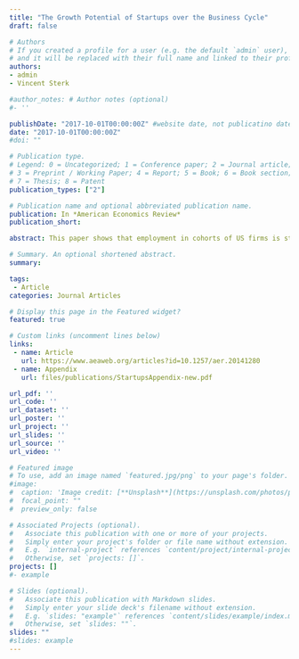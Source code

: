 ```yaml
---
title: "The Growth Potential of Startups over the Business Cycle"
draft: false

# Authors
# If you created a profile for a user (e.g. the default `admin` user), write the username (folder name) here
# and it will be replaced with their full name and linked to their profile.
authors:
- admin
- Vincent Sterk

#author_notes: # Author notes (optional)
#- ''

publishDate: "2017-10-01T00:00:00Z" #website date, not publicatino date
date: "2017-10-01T00:00:00Z"
#doi: ""

# Publication type.
# Legend: 0 = Uncategorized; 1 = Conference paper; 2 = Journal article;
# 3 = Preprint / Working Paper; 4 = Report; 5 = Book; 6 = Book section;
# 7 = Thesis; 8 = Patent
publication_types: ["2"]

# Publication name and optional abbreviated publication name.
publication: In *American Economics Review*
publication_short:

abstract: This paper shows that employment in cohorts of US firms is strongly influenced by aggregate conditions at the time of their entry. Employment fluctuations of startups are procyclical, they persist into later years, and cohort-level employment variations are largely driven by differences in firm size, rather than the number of firms. An estimated general equilibrium firm dynamics model reveals that aggregate conditions at birth, rather than post-entry choices, drive the majority of cohort-level employment variation by affecting the share of startups with high growth potential. In the aggregate, changes in startup conditions result in large, slow-moving fluctuations in employment.

# Summary. An optional shortened abstract.
summary:

tags:
 - Article
categories: Journal Articles

# Display this page in the Featured widget?
featured: true

# Custom links (uncomment lines below)
links:
 - name: Article
   url: https://www.aeaweb.org/articles?id=10.1257/aer.20141280
 - name: Appendix
   url: files/publications/StartupsAppendix-new.pdf

url_pdf: ''
url_code: ''
url_dataset: ''
url_poster: ''
url_project: ''
url_slides: ''
url_source: ''
url_video: ''

# Featured image
# To use, add an image named `featured.jpg/png` to your page's folder.
#image:
#  caption: 'Image credit: [**Unsplash**](https://unsplash.com/photos/pLCdAaMFLTE)'
#  focal_point: ""
#  preview_only: false

# Associated Projects (optional).
#   Associate this publication with one or more of your projects.
#   Simply enter your project's folder or file name without extension.
#   E.g. `internal-project` references `content/project/internal-project/index.md`.
#   Otherwise, set `projects: []`.
projects: []
#- example

# Slides (optional).
#   Associate this publication with Markdown slides.
#   Simply enter your slide deck's filename without extension.
#   E.g. `slides: "example"` references `content/slides/example/index.md`.
#   Otherwise, set `slides: ""`.
slides: ""
#slides: example
---
```


